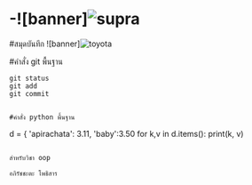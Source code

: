 # -![banner]![supra](https://github.com/apirachata/apirachata.github.io/assets/159878448/e5618201-323a-41a8-962c-7813b39dc82f)


#สมุดบันทึก
![banner]![toyota](https://github.com/apirachata/apirachata.github.io/assets/159878448/096d6a45-5822-497d-9866-d59b1878c715)

#คำสั่ง git พื้นฐาน
```
git status
git add
git commit


#คำสั่ง python พื้นฐาน
```
d = { 'apirachata': 3.11, 'baby':3.50
for k,v in d.items():
    print(k, v)
```

สำหรับวิชา oop

อภิรัชชะตะ โพธิสาร
